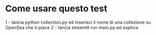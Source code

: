 # Come usare questo test
1 - lancia python collection.py ed inserisci il nome di una collezione su OpenSea che ti piace
2 - lancia streamlit run main.py ed esplora